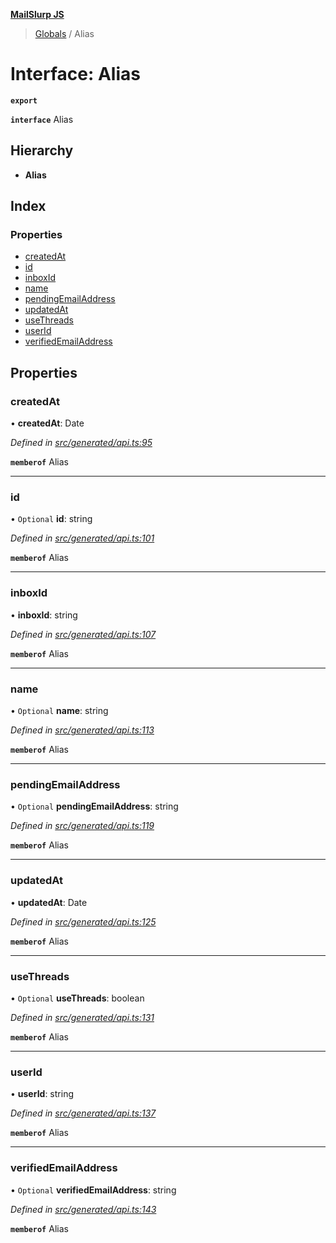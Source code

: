 **[MailSlurp JS](../README.md)**

> [Globals](../README.md) / Alias

# Interface: Alias

**`export`** 

**`interface`** Alias

## Hierarchy

* **Alias**

## Index

### Properties

* [createdAt](alias.md#createdat)
* [id](alias.md#id)
* [inboxId](alias.md#inboxid)
* [name](alias.md#name)
* [pendingEmailAddress](alias.md#pendingemailaddress)
* [updatedAt](alias.md#updatedat)
* [useThreads](alias.md#usethreads)
* [userId](alias.md#userid)
* [verifiedEmailAddress](alias.md#verifiedemailaddress)

## Properties

### createdAt

•  **createdAt**: Date

*Defined in [src/generated/api.ts:95](https://github.com/mailslurp/mailslurp-client/blob/cdc62f8/src/generated/api.ts#L95)*

**`memberof`** Alias

___

### id

• `Optional` **id**: string

*Defined in [src/generated/api.ts:101](https://github.com/mailslurp/mailslurp-client/blob/cdc62f8/src/generated/api.ts#L101)*

**`memberof`** Alias

___

### inboxId

•  **inboxId**: string

*Defined in [src/generated/api.ts:107](https://github.com/mailslurp/mailslurp-client/blob/cdc62f8/src/generated/api.ts#L107)*

**`memberof`** Alias

___

### name

• `Optional` **name**: string

*Defined in [src/generated/api.ts:113](https://github.com/mailslurp/mailslurp-client/blob/cdc62f8/src/generated/api.ts#L113)*

**`memberof`** Alias

___

### pendingEmailAddress

• `Optional` **pendingEmailAddress**: string

*Defined in [src/generated/api.ts:119](https://github.com/mailslurp/mailslurp-client/blob/cdc62f8/src/generated/api.ts#L119)*

**`memberof`** Alias

___

### updatedAt

•  **updatedAt**: Date

*Defined in [src/generated/api.ts:125](https://github.com/mailslurp/mailslurp-client/blob/cdc62f8/src/generated/api.ts#L125)*

**`memberof`** Alias

___

### useThreads

• `Optional` **useThreads**: boolean

*Defined in [src/generated/api.ts:131](https://github.com/mailslurp/mailslurp-client/blob/cdc62f8/src/generated/api.ts#L131)*

**`memberof`** Alias

___

### userId

•  **userId**: string

*Defined in [src/generated/api.ts:137](https://github.com/mailslurp/mailslurp-client/blob/cdc62f8/src/generated/api.ts#L137)*

**`memberof`** Alias

___

### verifiedEmailAddress

• `Optional` **verifiedEmailAddress**: string

*Defined in [src/generated/api.ts:143](https://github.com/mailslurp/mailslurp-client/blob/cdc62f8/src/generated/api.ts#L143)*

**`memberof`** Alias
